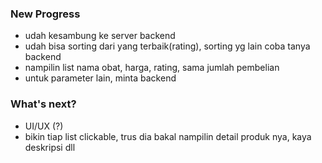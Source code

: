 ### New Progress
- udah kesambung ke server backend
- udah bisa sorting dari yang terbaik(rating), sorting yg lain coba tanya backend
- nampilin list nama obat, harga, rating, sama jumlah pembelian
- untuk parameter lain, minta backend

### What's next?
- UI/UX (?)
- bikin tiap list clickable, trus dia bakal nampilin detail produk nya, kaya deskripsi dll
